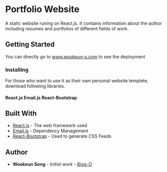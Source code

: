 # Portfolio Website

A static website runing on React.js. It contains information about the author including resumes and portfolios of different fields of work.

## Getting Started

You can directly go to www.wookeun-s.com to see the deployment

### Installing

For those who want to use it as their own personal website templete, download following libraries.

#### React.js Email.js React-Bootstrap


## Built With

* [React.js](https://reactjs.org/) - The web framework used
* [Email.js](https://www.emailjs.com/) - Dependency Management
* [React-Bootstrap](https://react-bootstrap.github.io/) - Used to generate CSS Feeds

## Author

* **Wookeun Song** - *Initial work* - [Bigg-O](https://github.com/Bigg-O)
